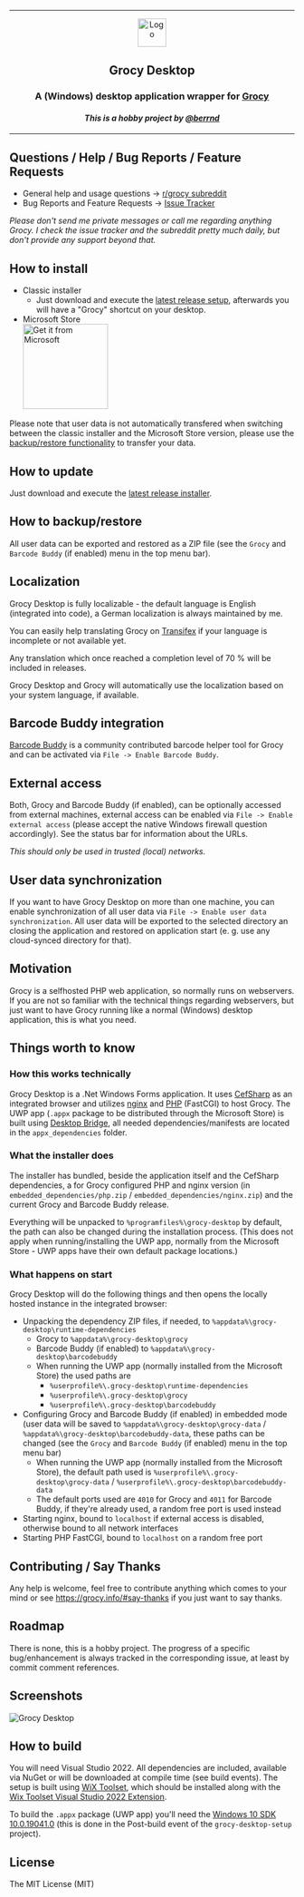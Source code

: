 -----

<div align="center">
<img alt="Logo" height="50" src="https://raw.githubusercontent.com/grocy/grocy/master/public/img/logo.svg?sanitize=true" />
<h2>Grocy Desktop</h2>
<h3>A (Windows) desktop application wrapper for <a href="https://github.com/grocy/grocy">Grocy</a></h3>
<em><h4>This is a hobby project by <a href="https://github.com/berrnd">@berrnd</a></h4></em>
</div>

-----

## Questions / Help / Bug Reports / Feature Requests

- General help and usage questions &rarr;  [r/grocy subreddit](https://www.reddit.com/r/grocy)
- Bug Reports and Feature Requests &rarr; [Issue Tracker](https://github.com/grocy/grocy-desktop/issues/new/choose)

_Please don't send me private messages or call me regarding anything Grocy. I check the issue tracker and the subreddit pretty much daily, but don't provide any support beyond that._

## How to install

- Classic installer
  - Just download and execute the [latest release setup](https://releases.grocy.info/latest-desktop), afterwards you will have a "Grocy" shortcut on your desktop.
- Microsoft Store  
<a href="https://apps.microsoft.com/detail/9NWB1TRNNKSF"><img src="https://github.com/grocy/grocy-desktop/raw/master/.github/publication_assets/microsoft-store-badge-en.png" alt="Get it from Microsoft" width="150px" /></a>

Please note that user data is not automatically transfered when switching between the classic installer and the Microsoft Store version, please use the [backup/restore functionality](#how-to-backuprestore) to transfer your data.

## How to update

Just download and execute the [latest release installer](https://releases.grocy.info/latest-desktop).

## How to backup/restore

All user data can be exported and restored as a ZIP file (see the `Grocy` and `Barcode Buddy` (if enabled) menu in the top menu bar).

## Localization

Grocy Desktop is fully localizable - the default language is English (integrated into code), a German localization is always maintained by me.

You can easily help translating Grocy on [Transifex](https://www.transifex.com/grocy/grocy-desktop/dashboard/) if your language is incomplete or not available yet.

Any translation which once reached a completion level of 70 % will be included in releases.

Grocy Desktop and Grocy will automatically use the localization based on your system language, if available.

## Barcode Buddy integration

[Barcode Buddy](https://github.com/Forceu/barcodebuddy) is a community contributed barcode helper tool for Grocy and can be activated via `File -> Enable Barcode Buddy`.

## External access

Both, Grocy and Barcode Buddy (if enabled), can be optionally accessed from external machines, external access can be enabled via `File -> Enable external access` (please accept the native Windows firewall question accordingly).
See the status bar for information about the URLs.

_This should only be used in trusted (local) networks._

## User data synchronization

If you want to have Grocy Desktop on more than one machine, you can enable synchronization of all user data via `File -> Enable user data synchronization`.
All user data will be exported to the selected directory an closing the application and restored on application start (e. g. use any cloud-synced directory for that).

## Motivation

Grocy is a selfhosted PHP web application, so normally runs on webservers. If you are not so familiar with the technical things regarding webservers, but just want to have Grocy running like a normal (Windows) desktop application, this is what you need.

## Things worth to know

### How this works technically

Grocy Desktop is a .Net Windows Forms application. It uses [CefSharp](https://github.com/cefsharp/CefSharp) as an integrated browser and utilizes [nginx](https://nginx.org) and [PHP](https://www.php.net/) (FastCGI)  to host Grocy. The UWP app (`.appx` package to be distributed through the Microsoft Store) is built using [Desktop Bridge](https://techcommunity.microsoft.com/t5/modern-work-app-consult-blog/desktop-bridge-8211-the-bridge-between-desktop-apps-and-the/ba-p/316488), all needed dependencies/manifests are located in the `appx_dependencies` folder.

### What the installer does

The installer has bundled, beside the application itself and the CefSharp dependencies, a for Grocy configured PHP and nginx version (in `embedded_dependencies/php.zip` / `embedded_dependencies/nginx.zip`) and the current Grocy and Barcode Buddy release.

Everything will be unpacked to `%programfiles%\grocy-desktop` by default, the path can also be changed during the installation process. (This does not apply when running/installing the UWP app, normally from the Microsoft Store - UWP apps have their own default package locations.)

### What happens on start

Grocy Desktop will do the following things and then opens the locally hosted instance in the integrated browser:
- Unpacking the dependency ZIP files, if needed, to `%appdata%\grocy-desktop\runtime-dependencies`
  - Grocy to `%appdata%\grocy-desktop\grocy`
  - Barcode Buddy (if enabled) to `%appdata%\grocy-desktop\barcodebuddy`
  - When running the UWP app (normally installed from the Microsoft Store) the used paths are
    - `%userprofile%\.grocy-desktop\runtime-dependencies`
    - `%userprofile%\.grocy-desktop\grocy`
    - `%userprofile%\.grocy-desktop\barcodebuddy`
- Configuring Grocy and Barcode Buddy (if enabled) in embedded mode (user data will be saved to `%appdata%\grocy-desktop\grocy-data` / `%appdata%\grocy-desktop\barcodebuddy-data`, these paths can be changed (see the `Grocy` and `Barcode Buddy` (if enabled) menu in the top menu bar)
  - When running the UWP app (normally installed from the Microsoft Store), the default path used is `%userprofile%\.grocy-desktop\grocy-data` / `%userprofile%\.grocy-desktop\barcodebuddy-data`
  - The default ports used are `4010` for Grocy and `4011` for Barcode Buddy, if they're already used, a random free port is used instead
- Starting nginx, bound to `localhost` if external access is disabled, otherwise bound to all network interfaces
- Starting PHP FastCGI, bound to `localhost` on a random free port

## Contributing / Say Thanks

Any help is welcome, feel free to contribute anything which comes to your mind or see <https://grocy.info/#say-thanks> if you just want to say thanks.

## Roadmap

There is none, this is a hobby project. The progress of a specific bug/enhancement is always tracked in the corresponding issue, at least by commit comment references.

## Screenshots

![Grocy Desktop](https://github.com/berrnd/grocy-desktop/raw/master/.github/publication_assets/grocy-desktop.png "Grocy Desktop")

## How to build

You will need Visual Studio 2022. All dependencies are included, available via NuGet or will be downloaded at compile time (see build events).
The setup is built using [WiX Toolset](https://wixtoolset.org), which should be installed along with the [Wix Toolset Visual Studio 2022 Extension](https://marketplace.visualstudio.com/items?itemName=WixToolset.WixToolsetVisualStudio2022Extension).

To build the `.appx` package (UWP app) you'll need the [Windows 10 SDK 10.0.19041.0](https://developer.microsoft.com/en-us/windows/downloads/windows-sdk/) (this is done in the Post-build event of the `grocy-desktop-setup` project).

## License

The MIT License (MIT)
